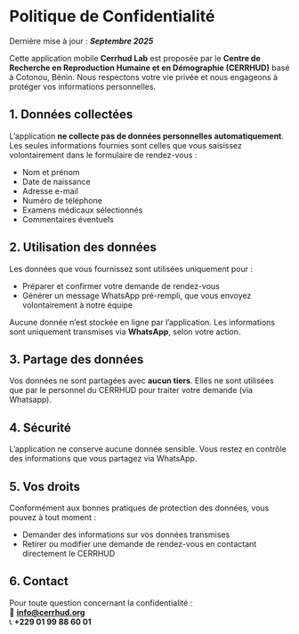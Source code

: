 # Politique de Confidentialité

Dernière mise à jour : **_Septembre 2025_**

Cette application mobile **Cerrhud Lab** est proposée par le **Centre de Recherche en Reproduction Humaine et en Démographie (CERRHUD)** basé à Cotonou, Bénin.
Nous respectons votre vie privée et nous engageons à protéger vos informations personnelles.

## 1. Données collectées

L’application **ne collecte pas de données personnelles automatiquement**.  
Les seules informations fournies sont celles que vous saisissez volontairement dans le formulaire de rendez-vous :

- Nom et prénom
- Date de naissance
- Adresse e-mail
- Numéro de téléphone
- Examens médicaux sélectionnés
- Commentaires éventuels

## 2. Utilisation des données

Les données que vous fournissez sont utilisées uniquement pour :

- Préparer et confirmer votre demande de rendez-vous
- Générer un message WhatsApp pré-rempli, que vous envoyez volontairement à notre équipe

Aucune donnée n’est stockée en ligne par l’application. Les informations sont uniquement transmises via **WhatsApp**, selon votre action.

## 3. Partage des données

Vos données ne sont partagées avec **aucun tiers**. Elles ne sont utilisées que par le personnel du CERRHUD pour traiter votre demande (via Whatsapp).

## 4. Sécurité

L’application ne conserve aucune donnée sensible. Vous restez en contrôle des informations que vous partagez via WhatsApp.

## 5. Vos droits

Conformément aux bonnes pratiques de protection des données, vous pouvez à tout moment :

- Demander des informations sur vos données transmises
- Retirer ou modifier une demande de rendez-vous en contactant directement le CERRHUD

## 6. Contact

Pour toute question concernant la confidentialité :  
📧 **[info@cerrhud.org](mailto:info@cerrhud.org)**  
📞 **+229 01 99 88 60 01**
